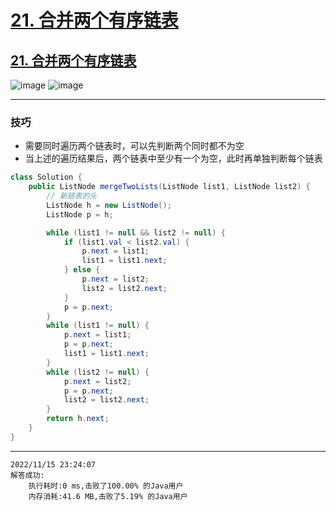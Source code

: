 # [21. 合并两个有序链表](https://github.com/imtsingyun/LeetCode/issues/28)

## [21. 合并两个有序链表](https://leetcode.cn/problems/merge-two-sorted-lists/)

![image](https://user-images.githubusercontent.com/56377217/201955552-55b10351-c3b4-4ae4-96d1-10cd8d682c36.png)
![image](https://user-images.githubusercontent.com/56377217/201955801-693120c9-522c-41b2-afc0-497dad935fa2.png)



---

### 技巧
- 需要同时遍历两个链表时，可以先判断两个同时都不为空
- 当上述的遍历结果后，两个链表中至少有一个为空，此时再单独判断每个链表

```java
class Solution {
    public ListNode mergeTwoLists(ListNode list1, ListNode list2) {
        // 新链表的头
        ListNode h = new ListNode();
        ListNode p = h;

        while (list1 != null && list2 != null) {
            if (list1.val < list2.val) {
                p.next = list1;
                list1 = list1.next;
            } else {
                p.next = list2;
                list2 = list2.next;
            }
            p = p.next;
        }
        while (list1 != null) {
            p.next = list1;
            p = p.next;
            list1 = list1.next;
        }
        while (list2 != null) {
            p.next = list2;
            p = p.next;
            list2 = list2.next;
        }
        return h.next;
    }
}
```

---

```
2022/11/15 23:24:07	
解答成功:
	执行耗时:0 ms,击败了100.00% 的Java用户
	内存消耗:41.6 MB,击败了5.19% 的Java用户
```